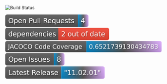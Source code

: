 
![Build Status](https://github.com/RahulVadisetty91/RestService/actions/workflows/build.yml/badge.svg?branch=develop/pipeline)

<img alt="GitHub pull requests" src=".github/badges/test-badge.svg">

<img alt="Dependencies" src=".github/badges/depend-badge.svg">
<img alt="Code Coverage" src=".github/badges/jacoco-code-coverage.svg">
<a href="https://github.com/RahulVadisetty91/RestService/issues"><img alt="Issues" src=".github/badges/issues.svg"></a>
<br>
<a href="https://github.com/RahulVadisetty91/RestService/releases"><img alt="Issues" src=".github/badges/release.svg"></a>

